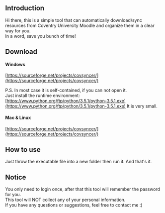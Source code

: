 ## Introduction
Hi there, this is a simple tool that can automatically download/sync resources from Coventry University Moodle and organize them in a clear way for you.    
In a word, save you bunch of time!

## Download
#### Windows
[https://sourceforge.net/projects/covsyncer/](https://sourceforge.net/projects/covsyncer/)    

P.S. In most case it is self-contained, if you can not open it.    
Just install the runtime environment: [https://www.python.org/ftp/python/3.5.1/python-3.5.1.exe](https://www.python.org/ftp/python/3.5.1/python-3.5.1.exe)  It is very small.
#### Mac & Linux
[https://sourceforge.net/projects/covsyncer/](https://sourceforge.net/projects/covsyncer/)    

## How to use
Just throw the executable file into a new folder then run it. And that's it.

## Notice
You only need to login once, after that this tool will remember the password for you.    
This tool will NOT collect any of your personal information.    
If you have any questions or suggestions, feel free to contact me :)    
